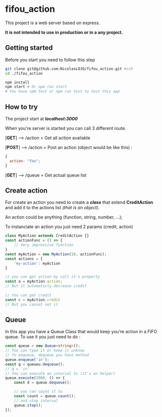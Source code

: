 # fifou_action

This project is a web server based on express.

**It is not intended to use in production or in a any project.**

## Getting started

Before you start you need to follow this step

```bash
git clone git@github.com:NicolasLOJO/fifou_action.git #ssh
cd ./fifou_action

npm install
npm start # Or npm run start
# You have npm test or npm run test to test this app
```

## How to try

The project start at **_localhost:3000_**

When you're server is started you can call 3 different route.

[**GET**] --> /action = Get all action available

[**POST**] --> /action = Post an action (object would be like this) :

```js
{
  action: "foo";
}
```
[**GET**] --> /queue = Get actual queue list

## Create action

For create an action you need to create a ***class*** that extend **CreditAction** and add it to the actions list *(that is an object)*.

An action could be anything (function, string, number, ...);

To instanciate an action you just need 2 params (credit, action)


```ts
class MyAction extends CreditAction {}
const actionFunc = () => {
    // Very impressive function
}
const myAction = new MyAction(10, actionFunc);
const actions = {
    'my-action': myAction
}

// you can get action by call it's property
const a = myAction.action;
// But it automaticly decrease credit
 
// You can get credit 
const c = myAction.credit
// But you cannot set it
```

## Queue

In this app you have a Queue Class that would keep you're action in a FIFO queue.
To use it you just need to do :
```ts
const queue = new Queue<string>();
// You can type it or keep it unknow
// To enqueue, dequeue you have method
queue.enqueue('in');
const q = queueu.dequeue();
// q = 'in'
// You can execute an interval to (it's an helper)
queue.execute(2000, () => {
    const d = queue.dequeue();

    // you can count it to
    const count = queue.count();
    // and stop interval
    queue.stop();
});
```